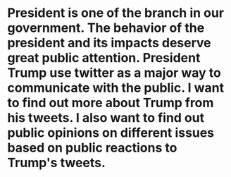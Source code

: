# President is one of the branch in our government. The behavior of the president and its impacts deserve great public attention. President Trump use twitter as a major way to communicate with the public. I want to find out more about Trump from his tweets. I also want to find out public opinions on different issues based on public reactions to Trump's tweets.